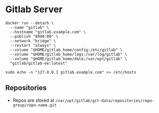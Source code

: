 # Gitlab Server

```shell
docker run --detach \
  --name "gitlab" \
  --hostname "gitlab.example.com" \
  --publish "8090:80" \
  --network "bridge" \
  --restart "always" \
  --volume "$HOME/gitlab_home/config:/etc/gitlab" \
  --volume "$HOME/gitlab_home/logs:/var/log/gitlab" \
  --volume "$HOME/gitlab_home/data:/var/opt/gitlab" \
  "gitlab/gitlab-ee:latest"
```

```shell
sudo echo -n "127.0.0.1 gitlab.example.com" >> /etc/hosts
```

## Repositories

- Repos are stored at `/var/opt/gitlab/git-data/repositories/repo-group/repo-name.git`
